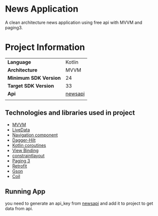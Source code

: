 # News Application
A clean architecture news application using free api with MVVM and paging3.

# Project Information

|||
--- | ---
**Language** | Kotlin
**Architecture** | MVVM
**Minimum SDK Version** | 24
**Target SDK Version** | 33
**Api** | [newsapi](https://newsapi.org/)
|||

## Technologies and libraries used in project
* [MVVM](https://developer.android.com/topic/architecture)
* [LiveData](https://developer.android.com/topic/libraries/architecture/livedata)
* [Navigation component](https://developer.android.com/guide/navigation)
* [Dagger-Hilt](https://developer.android.com/training/dependency-injection)
* [Kotlin coroutines](https://developer.android.com/kotlin/coroutines)
* [View Binding](https://developer.android.com/topic/libraries/view-binding)
* [constraintlayout](https://developer.android.com/training/constraint-layout)
* [Paging 3](https://developer.android.com/topic/libraries/architecture/paging/v3-overview)
* [Retrofit](https://square.github.io/retrofit/)
* [Gson](https://github.com/google/gson)
* [Coil](https://github.com/coil-kt/coil)

## Running App
you need to generate an api_key from [newsapi](https://newsapi.org/) and add it to project to get data from api.
